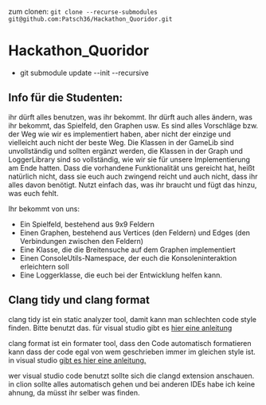 zum clonen: `git clone --recurse-submodules git@github.com:Patsch36/Hackathon_Quoridor.git`

# Hackathon_Quoridor

- git submodule update --init --recursive
## Info für die Studenten:
ihr dürft alles benutzen, was ihr bekommt. Ihr dürft auch alles ändern, was ihr bekommt, das Spielfeld, den Graphen usw. Es sind alles Vorschläge bzw. der Weg wie wir es implementiert haben, aber nicht der einzige und vielleicht auch nicht der beste Weg. Die Klassen in der GameLib sind unvollständig und sollten ergänzt werden, die Klassen in der Graph und LoggerLibrary sind so vollständig, wie wir sie für unsere Implementierung am Ende hatten. Dass die vorhandene Funktionalität uns gereicht hat, heißt natürlich nicht, dass sie euch auch zwingend reicht und auch nicht, dass ihr alles davon benötigt. Nutzt einfach das, was ihr braucht und fügt das hinzu, was euch fehlt. 

Ihr bekommt von uns:
- Ein Spielfeld, bestehend aus 9x9 Feldern
- Einen Graphen, bestehend aus Vertices (den Feldern) und Edges (den Verbindungen zwischen den Feldern)
- Eine Klasse, die die Breitensuche auf dem Graphen implementiert
- Einen ConsoleUtils-Namespace, der euch die Konsoleninteraktion erleichtern soll
- Eine Loggerklasse, die euch bei der Entwicklung helfen kann.

## Clang tidy und clang format

clang tidy ist ein static analyzer tool, damit kann man schlechten code style finden. Bitte benutzt das. für visual studio gibt es [hier eine anleitung](https://docs.microsoft.com/en-us/cpp/code-quality/clang-tidy?view=msvc-160)

clang format ist ein formater tool, dass den Code automatisch formatieren kann dass der code egal von wem geschrieben immer im gleichen style ist. in visual studio [gibt es hier eine anleitung.](https://devblogs.microsoft.com/cppblog/clangformat-support-in-visual-studio-2017-15-7-preview-1/)

wer visual studio code benutzt sollte sich die clangd extension anschauen. in clion sollte alles automatisch gehen und bei anderen IDEs habe ich keine ahnung, da müsst ihr selber was finden.